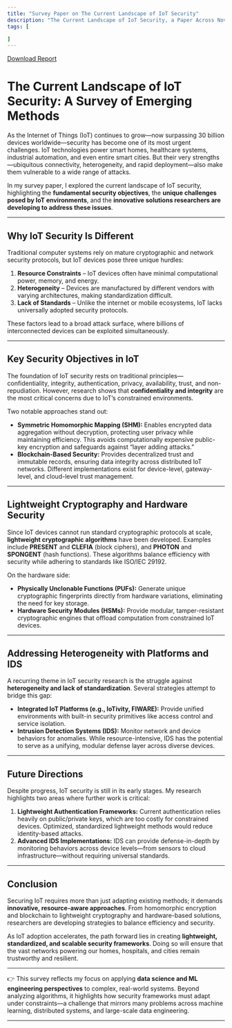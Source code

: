 ```yaml
---
title: "Survey Paper on The Current Landscape of IoT Security"
description: "The Current Landscape of IoT Security, a Paper Across Novel Methods in the Field"
tags: [

]
---
```

<a href="/project-pdfs/SurveyPaper.pdf" target="_blank">Download Report</a>

# The Current Landscape of IoT Security: A Survey of Emerging Methods

As the Internet of Things (IoT) continues to grow—now surpassing 30 billion devices worldwide—security has become one of its most urgent challenges. IoT technologies power smart homes, healthcare systems, industrial automation, and even entire smart cities. But their very strengths—ubiquitous connectivity, heterogeneity, and rapid deployment—also make them vulnerable to a wide range of attacks.

In my survey paper, I explored the current landscape of IoT security, highlighting the **fundamental security objectives**, the **unique challenges posed by IoT environments**, and the **innovative solutions researchers are developing to address these issues**.

---

## Why IoT Security Is Different

Traditional computer systems rely on mature cryptographic and network security protocols, but IoT devices pose three unique hurdles:

1. **Resource Constraints** – IoT devices often have minimal computational power, memory, and energy.
2. **Heterogeneity** – Devices are manufactured by different vendors with varying architectures, making standardization difficult.
3. **Lack of Standards** – Unlike the internet or mobile ecosystems, IoT lacks universally adopted security protocols.

These factors lead to a broad attack surface, where billions of interconnected devices can be exploited simultaneously.

---

## Key Security Objectives in IoT

The foundation of IoT security rests on traditional principles—confidentiality, integrity, authentication, privacy, availability, trust, and non-repudiation. However, research shows that **confidentiality and integrity** are the most critical concerns due to IoT’s constrained environments.

Two notable approaches stand out:

* **Symmetric Homomorphic Mapping (SHM):** Enables encrypted data aggregation without decryption, protecting user privacy while maintaining efficiency. This avoids computationally expensive public-key encryption and safeguards against “layer adding attacks.”
* **Blockchain-Based Security:** Provides decentralized trust and immutable records, ensuring data integrity across distributed IoT networks. Different implementations exist for device-level, gateway-level, and cloud-level trust management.

---

## Lightweight Cryptography and Hardware Security

Since IoT devices cannot run standard cryptographic protocols at scale, **lightweight cryptographic algorithms** have been developed. Examples include **PRESENT** and **CLEFIA** (block ciphers), and **PHOTON** and **SPONGENT** (hash functions). These algorithms balance efficiency with security while adhering to standards like ISO/IEC 29192.

On the hardware side:

* **Physically Unclonable Functions (PUFs):** Generate unique cryptographic fingerprints directly from hardware variations, eliminating the need for key storage.
* **Hardware Security Modules (HSMs):** Provide modular, tamper-resistant cryptographic engines that offload computation from constrained IoT devices.

---

## Addressing Heterogeneity with Platforms and IDS

A recurring theme in IoT security research is the struggle against **heterogeneity and lack of standardization**. Several strategies attempt to bridge this gap:

* **Integrated IoT Platforms (e.g., IoTivity, FIWARE):** Provide unified environments with built-in security primitives like access control and service isolation.
* **Intrusion Detection Systems (IDS):** Monitor network and device behaviors for anomalies. While resource-intensive, IDS has the potential to serve as a unifying, modular defense layer across diverse devices.

---

## Future Directions

Despite progress, IoT security is still in its early stages. My research highlights two areas where further work is critical:

1. **Lightweight Authentication Frameworks:** Current authentication relies heavily on public/private keys, which are too costly for constrained devices. Optimized, standardized lightweight methods would reduce identity-based attacks.
2. **Advanced IDS Implementations:** IDS can provide defense-in-depth by monitoring behaviors across device levels—from sensors to cloud infrastructure—without requiring universal standards.

---

## Conclusion

Securing IoT requires more than just adapting existing methods; it demands **innovative, resource-aware approaches**. From homomorphic encryption and blockchain to lightweight cryptography and hardware-based solutions, researchers are developing strategies to balance efficiency and security.

As IoT adoption accelerates, the path forward lies in creating **lightweight, standardized, and scalable security frameworks**. Doing so will ensure that the vast networks powering our homes, hospitals, and cities remain trustworthy and resilient.

---

👉 This survey reflects my focus on applying **data science and ML engineering perspectives** to complex, real-world systems. Beyond analyzing algorithms, it highlights how security frameworks must adapt under constraints—a challenge that mirrors many problems across machine learning, distributed systems, and large-scale data engineering.

---
